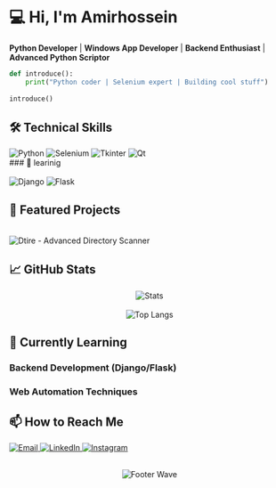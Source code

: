 # 💻 Hi, I'm Amirhossein

**Python Developer** | **Windows App Developer** | **Backend Enthusiast** | **Advanced Python Scriptor**

```python
def introduce():
    print("Python coder | Selenium expert | Building cool stuff")
    
introduce()
```
## 🛠️ Technical Skills
<p align="left"> <img src="https://img.shields.io/badge/Python-3776AB?style=for-the-badge&logo=python&logoColor=white" alt="Python"> <img src="https://img.shields.io/badge/Selenium-43B02A?style=for-the-badge&logo=selenium&logoColor=white" alt="Selenium"> <img src="https://img.shields.io/badge/Tkinter-EE4C2C?style=for-the-badge&logo=python&logoColor=white" alt="Tkinter"> <img src="https://img.shields.io/badge/Qt-41CD52?style=for-the-badge&logo=qt&logoColor=white" alt="Qt"> 
<br>
### 🌱 learinig 
<br> 
<br>
<img src="https://img.shields.io/badge/Django-092E20?style=for-the-badge&logo=django&logoColor=white" alt="Django"> <img src="https://img.shields.io/badge/Flask-000000?style=for-the-badge&logo=flask&logoColor=white" alt="Flask"> </p>

## 🚀 Featured Projects
<br>
<img src="https://github-readme-stats.vercel.app/api/pin/?username=Amirhosin282&amp;repo=Dtire&amp;theme=dark&amp;show_owner=true" alt="Dtire - Advanced Directory Scanner">

## 📈 GitHub Stats
<p align="center"> <img src="https://github-readme-stats.vercel.app/api?username=Amirhosin282&show_icons=true&theme=radical" alt="Stats"> <br><br> <img src="https://github-readme-stats.vercel.app/api/top-langs/?username=Amirhosin282&layout=compact&theme=radical" alt="Top Langs"> </p>


## 🌱 Currently Learning

### Backend Development (Django/Flask)

### Web Automation Techniques

## 📫 How to Reach Me
<p align="left"> <a href="mailto:amirhosinasdpwr@gmail.com"> <img src="https://img.shields.io/badge/Gmail-D14836?style=for-the-badge&logo=gmail&logoColor=white" alt="Email"> </a> <a href="https://www.linkedin.com/in/amirhosein-asadpur-867a2827b/"> <img src="https://img.shields.io/badge/LinkedIn-0077B5?style=for-the-badge&logo=linkedin&logoColor=white" alt="LinkedIn"> </a> <a href="https://instagram.com/amirhosin_282"> <img src="https://img.shields.io/badge/Instagram-E4405F?style=for-the-badge&logo=instagram&logoColor=white" alt="Instagram"> </a> </p>

<br>


<div align="center">
  <img src="https://capsule-render.vercel.app/api?type=waving&color=gradient&height=150&section=footer" alt="Footer Wave">
</div>
